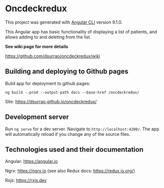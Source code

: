 # Oncdeckredux

This project was generated with [Angular CLI](https://github.com/angular/angular-cli) version 9.1.0.

This Angular app has basic functionality of displaying a list of patients, and allows adding to and deleting from the list.

**See wiki page for more details**

https://github.com/dsurrao/oncdeckredux/wiki


## Building and deploying to Github pages
Build app for deployment to github pages:
```
ng build --prod --output-path docs --base-href /oncdeckredux/
```

Site: https://dsurrao.github.io/oncdeckredux/

## Development server

Run `ng serve` for a dev server. Navigate to `http://localhost:4200/`. The app will automatically reload if you change any of the source files.


## Technologies used and their documentation
Angular: https://angular.io

Ngrx: https://ngrx.io (see also Redux docs: https://redux.js.org/)

Rxjs: https://rxjs.dev

